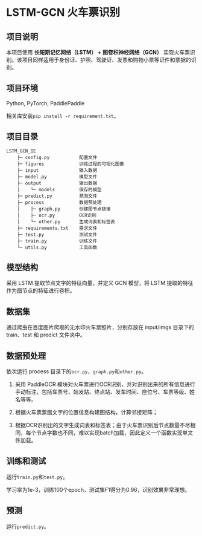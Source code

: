 <h1>LSTM-GCN 火车票识别</h1>

<h2>项目说明</h2>

本项目使用 <b>长短期记忆网络（LSTM） + 图卷积神经网络（GCN）</b> 实现火车票识别。该项目同样适用于身份证、护照、驾驶证、发票和购物小票等证件和票据的识别。

<h2>项目环境</h2>

Python, PyTorch, PaddlePaddle

相关库安装`pip install -r requirement.txt`。

<h2>项目目录</h2>

```
LSTM_GCN_IE
    ├─ config.py           配置文件
    ├─ figures             训练过程的可视化图像
    ├─ input               输入数据
    ├─ model.py            模型文件
    ├─ output              输出数据
    │    └─ models         保存的模型
    ├─ predict.py          预测文件
    ├─ process             数据预处理
    │    ├─ graph.py       创建图节点链接
    │    ├─ ocr.py         OCR识别
    │    └─ other.py       生成词表和标签表
    ├─ requirements.txt    需求文件
    ├─ test.py             测试文件
    ├─ train.py            训练文件
    └─ utils.py            工具函数
```

<h2>模型结构</h2>

采用 LSTM 提取节点文字的特征向量，并定义 GCN 模型，将 LSTM 提取的特征作为图节点的特征进行卷积。

<h2>数据集</h2>

通过爬虫在百度图片爬取的无水印火车票照片，分别存放在 input/imgs 目录下的 train、test 和 predict 文件夹中。

<h2>数据预处理</h2>

依次运行 process 目录下的`ocr.py`，`graph.py`和`other.py`。

1. 采用 PaddleOCR 模块对火车票进行OCR识别，并对识别出来的所有信息进行手动标注，包括车票号、始发站、终点站、发车时间、座位号、车票等级、姓名等等。
2. 根据火车票票面文字的位置信息构建图结构，计算邻接矩阵；

3. 根据OCR识别出的文字生成词表和标签表；由于火车票识别后节点数量不尽相同，每个节点字数也不同，难以实现batch加载，因此定义一个函数实现单文件加载。

<h2>训练和测试</h2>

运行`train.py`和`test.py`。

学习率为1e-3，训练100个epoch，测试集F1得分为0.96，识别效果非常理想。

<h2>预测</h2>

运行`predict.py`。
